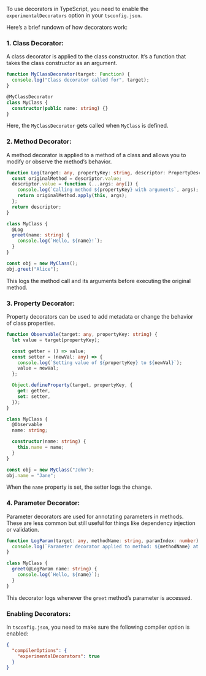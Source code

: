 
To use decorators in TypeScript, you need to enable the `experimentalDecorators` option in your `tsconfig.json`.

Here’s a brief rundown of how decorators work:

### 1. **Class Decorator:**
   A class decorator is applied to the class constructor. It’s a function that takes the class constructor as an argument.

   ```typescript
   function MyClassDecorator(target: Function) {
     console.log("Class decorator called for", target);
   }

   @MyClassDecorator
   class MyClass {
     constructor(public name: string) {}
   }
   ```

   Here, the `MyClassDecorator` gets called when `MyClass` is defined.

### 2. **Method Decorator:**
   A method decorator is applied to a method of a class and allows you to modify or observe the method’s behavior.

   ```typescript
   function Log(target: any, propertyKey: string, descriptor: PropertyDescriptor) {
     const originalMethod = descriptor.value;
     descriptor.value = function (...args: any[]) {
       console.log(`Calling method ${propertyKey} with arguments`, args);
       return originalMethod.apply(this, args);
     };
     return descriptor;
   }

   class MyClass {
     @Log
     greet(name: string) {
       console.log(`Hello, ${name}!`);
     }
   }

   const obj = new MyClass();
   obj.greet("Alice");
   ```

   This logs the method call and its arguments before executing the original method.

### 3. **Property Decorator:**
   Property decorators can be used to add metadata or change the behavior of class properties.

   ```typescript
   function Observable(target: any, propertyKey: string) {
     let value = target[propertyKey];

     const getter = () => value;
     const setter = (newVal: any) => {
       console.log(`Setting value of ${propertyKey} to ${newVal}`);
       value = newVal;
     };

     Object.defineProperty(target, propertyKey, {
       get: getter,
       set: setter,
     });
   }

   class MyClass {
     @Observable
     name: string;

     constructor(name: string) {
       this.name = name;
     }
   }

   const obj = new MyClass("John");
   obj.name = "Jane";
   ```

   When the `name` property is set, the setter logs the change.

### 4. **Parameter Decorator:**
   Parameter decorators are used for annotating parameters in methods. These are less common but still useful for things like dependency injection or validation.

   ```typescript
   function LogParam(target: any, methodName: string, paramIndex: number) {
     console.log(`Parameter decorator applied to method: ${methodName} at index: ${paramIndex}`);
   }

   class MyClass {
     greet(@LogParam name: string) {
       console.log(`Hello, ${name}`);
     }
   }
   ```

   This decorator logs whenever the `greet` method’s parameter is accessed.

### Enabling Decorators:
In `tsconfig.json`, you need to make sure the following compiler option is enabled:
```json
{
  "compilerOptions": {
    "experimentalDecorators": true
  }
}
```
